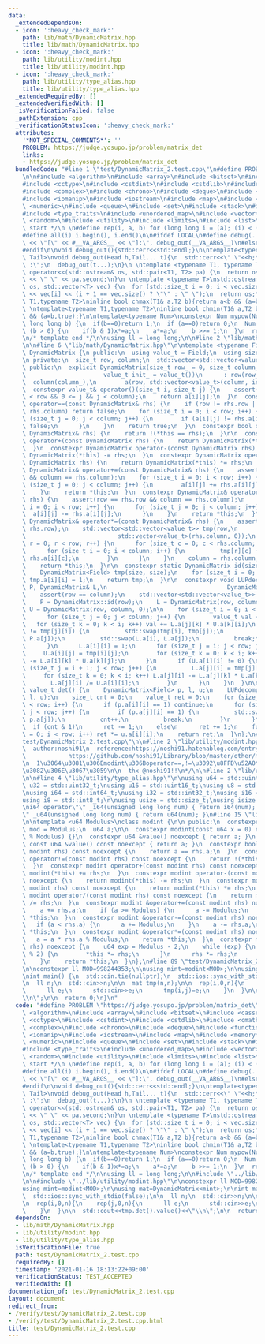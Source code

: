 ```yaml
---
data:
  _extendedDependsOn:
  - icon: ':heavy_check_mark:'
    path: lib/math/DynamicMatrix.hpp
    title: lib/math/DynamicMatrix.hpp
  - icon: ':heavy_check_mark:'
    path: lib/utility/modint.hpp
    title: lib/utility/modint.hpp
  - icon: ':heavy_check_mark:'
    path: lib/utility/type_alias.hpp
    title: lib/utility/type_alias.hpp
  _extendedRequiredBy: []
  _extendedVerifiedWith: []
  _isVerificationFailed: false
  _pathExtension: cpp
  _verificationStatusIcon: ':heavy_check_mark:'
  attributes:
    '*NOT_SPECIAL_COMMENTS*': ''
    PROBLEM: https://judge.yosupo.jp/problem/matrix_det
    links:
    - https://judge.yosupo.jp/problem/matrix_det
  bundledCode: "#line 1 \"test/DynamicMatrix_2.test.cpp\"\n#define PROBLEM \"https://judge.yosupo.jp/problem/matrix_det\"\
    \n\n#include <algorithm>\n#include <array>\n#include <bitset>\n#include <cassert>\n\
    #include <cctype>\n#include <cstdint>\n#include <cstdlib>\n#include <cmath>\n\
    #include <complex>\n#include <chrono>\n#include <deque>\n#include <functional>\n\
    #include <iomanip>\n#include <iostream>\n#include <map>\n#include <memory>\n#include\
    \ <numeric>\n#include <queue>\n#include <set>\n#include <stack>\n#include <string>\n\
    #include <type_traits>\n#include <unordered_map>\n#include <vector>\n#include\
    \ <random>\n#include <utility>\n#include <limits>\n#include <list>\n\n/* template\
    \ start */\n \n#define rep(i, a, b) for (long long i = (a); (i) < (b); (i)++)\n\
    #define all(i) i.begin(), i.end()\n\n#ifdef LOCAL\n#define debug(...) std::cerr\
    \ << \"[\" << #__VA_ARGS__ << \"]:\", debug_out(__VA_ARGS__)\n#else\n#define debug(...)\n\
    #endif\n\nvoid debug_out(){std::cerr<<std::endl;}\n\ntemplate<typename Head,typename...\
    \ Tail>\nvoid debug_out(Head h,Tail... t){\n  std::cerr<<\" \"<<h;\n  if(sizeof...(t)>0)std::cout<<\"\
    \ :\";\n  debug_out(t...);\n}\n \ntemplate <typename T1, typename T2>\nstd::ostream&\
    \ operator<<(std::ostream& os, std::pair<T1, T2> pa) {\n  return os << pa.first\
    \ << \" \" << pa.second;\n}\n \ntemplate <typename T>\nstd::ostream& operator<<(std::ostream&\
    \ os, std::vector<T> vec) {\n  for (std::size_t i = 0; i < vec.size(); i++)os\
    \ << vec[i] << (i + 1 == vec.size() ? \"\" : \" \");\n  return os;\n}\n \ntemplate<typename\
    \ T1,typename T2>\ninline bool chmax(T1& a,T2 b){return a<b && (a=b,true);}\n\
    \ \ntemplate<typename T1,typename T2>\ninline bool chmin(T1& a,T2 b){return a>b\
    \ && (a=b,true);}\n\ntemplate<typename Num>\nconstexpr Num mypow(Num a, unsigned\
    \ long long b) {\n  if(b==0)return 1;\n  if (a==0)return 0;\n  Num x = 1;\n  while\
    \ (b > 0) {\n    if(b & 1)x*=a;\n    a*=a;\n    b >>= 1;\n  }\n  return x;\n}\n\
    \n/* template end */\n\nusing ll = long long;\n\n#line 2 \"lib/math/DynamicMatrix.hpp\"\
    \n\n#line 6 \"lib/math/DynamicMatrix.hpp\"\n\ntemplate <typename Field>\nclass\
    \ DynamicMatrix {\n public:\n  using value_t = Field;\n  using size_t = std::size_t;\n\
    \n private:\n  size_t row, column;\n  std::vector<std::vector<value_t>> a;\n\n\
    \ public:\n  explicit DynamicMatrix(size_t row_ = 0, size_t column_ = 0,\n   \
    \                      value_t init_ = value_t())\n      : row(row_),\n      \
    \  column(column_),\n        a(row, std::vector<value_t>(column, init_)) {}\n\n\
    \  constexpr value_t& operator()(size_t i, size_t j) {\n    assert(0 <= i && i\
    \ < row && 0 <= j && j < column);\n    return a[i][j];\n  }\n  constexpr bool\
    \ operator==(const DynamicMatrix& rhs) {\n    if (row != rhs.row || column !=\
    \ rhs.column) return false;\n    for (size_t i = 0; i < row; i++) {\n      for\
    \ (size_t j = 0; j < column; j++) {\n        if (a[i][j] != rhs.a[i][j]) return\
    \ false;\n      }\n    }\n    return true;\n  }\n  constexpr bool operator!=(const\
    \ DynamicMatrix& rhs) {\n    return !(*this == rhs);\n  }\n\n  constexpr DynamicMatrix\
    \ operator+(const DynamicMatrix rhs) {\n    return DynamicMatrix(*this) += rhs;\n\
    \  }\n  constexpr DynamicMatrix operator-(const DynamicMatrix rhs) {\n    return\
    \ DynamicMatrix(*this) -= rhs;\n  }\n  constexpr DynamicMatrix operator*(const\
    \ DynamicMatrix rhs) {\n    return DynamicMatrix(*this) *= rhs;\n  }\n\n  constexpr\
    \ DynamicMatrix& operator+=(const DynamicMatrix& rhs) {\n    assert(row == rhs.row\
    \ && column == rhs.column);\n    for (size_t i = 0; i < row; i++) {\n      for\
    \ (size_t j = 0; j < column; j++) {\n        a[i][j] += rhs.a[i][j];\n      }\n\
    \    }\n    return *this;\n  }\n  constexpr DynamicMatrix& operator-=(const DynamicMatrix&\
    \ rhs) {\n    assert(row == rhs.row && column == rhs.column);\n    for (size_t\
    \ i = 0; i < row; i++) {\n      for (size_t j = 0; j < column; j++) {\n      \
    \  a[i][j] -= rhs.a[i][j];\n      }\n    }\n    return *this;\n  }\n  constexpr\
    \ DynamicMatrix& operator*=(const DynamicMatrix& rhs) {\n    assert(column ==\
    \ rhs.row);\n    std::vector<std::vector<value_t>> tmp(row,\n                \
    \                          std::vector<value_t>(rhs.column, 0));\n    for (size_t\
    \ r = 0; r < row; r++) {\n      for (size_t c = 0; c < rhs.column; c++) {\n  \
    \      for (size_t i = 0; i < column; i++) {\n          tmp[r][c] += a[r][i] *\
    \ rhs.a[i][c];\n        }\n      }\n    }\n    column = rhs.column;\n    a = std::move(tmp);\n\
    \    return *this;\n  }\n\n  constexpr static DynamicMatrix id(size_t size) {\n\
    \    DynamicMatrix<Field> tmp(size, size);\n    for (size_t i = 0; i < size; i++)\
    \ tmp.a[i][i] = 1;\n    return tmp;\n  }\n\n  constexpr void LUPdecomposition(DynamicMatrix&\
    \ P, DynamicMatrix& L,\n                                  DynamicMatrix& U) {\n\
    \    assert(row == column);\n    std::vector<std::vector<value_t>> tmp = a;\n\
    \    P = DynamicMatrix::id(row);\n    L = DynamicMatrix(row, column, 0);\n   \
    \ U = DynamicMatrix(row, column, 0);\n\n    for (size_t i = 0; i < row; i++) {\n\
    \      for (size_t j = 0; j < column; j++) {\n        value_t val = 0;\n     \
    \   for (size_t k = 0; k < i; k++) val += L.a[j][k] * U.a[k][i];\n        if (val\
    \ != tmp[j][i]) {\n          std::swap(tmp[i], tmp[j]);\n          std::swap(P.a[i],\
    \ P.a[j]);\n          std::swap(L.a[i], L.a[j]);\n          break;\n        }\n\
    \      }\n      L.a[i][i] = 1;\n      for (size_t j = i; j < row; j++) {\n   \
    \     U.a[i][j] = tmp[i][j];\n        for (size_t k = 0; k < i; k++) U.a[i][j]\
    \ -= L.a[i][k] * U.a[k][j];\n      }\n      if (U.a[i][i] != 0) {\n        for\
    \ (size_t j = i + 1; j < row; j++) {\n          L.a[j][i] = tmp[j][i];\n     \
    \     for (size_t k = 0; k < i; k++) L.a[j][i] -= L.a[j][k] * U.a[k][i];\n   \
    \       L.a[j][i] /= U.a[i][i];\n        }\n      }\n    }\n  }\n\n  constexpr\
    \ value_t det() {\n    DynamicMatrix<Field> p, l, u;\n    LUPdecomposition(p,\
    \ l, u);\n    size_t cnt = 0;\n    value_t ret = 0;\n    for (size_t i = 0; i\
    \ < row; i++) {\n      if (p.a[i][i] == 1) continue;\n      for (size_t j = 1;\
    \ j < row; j++) {\n        if (p.a[j][i] == 1) {\n          std::swap(p.a[i],\
    \ p.a[j]);\n          cnt++;\n          break;\n        }\n      }\n    }\n  \
    \  if (cnt & 1)\n      ret -= 1;\n    else\n      ret += 1;\n    for (size_t i\
    \ = 0; i < row; i++) ret *= u.a[i][i];\n    return ret;\n  }\n};\n#line 87 \"\
    test/DynamicMatrix_2.test.cpp\"\n\n#line 2 \"lib/utility/modint.hpp\"\n\n/*\n\
    \  author:noshi91\n  reference:https://noshi91.hatenablog.com/entry/2019/03/31/174006\n\
    \            https://github.com/noshi91/Library/blob/master/other/modint.cpp\n\
    \n  1\u3064\u3081\u306Emodint\u306Boperator==,!=\u3092\u8FFD\u52A0\u3057\u305F\
    \u3082\u306E\u3067\u3059\n\n  thx @noshi91!!\n*/\n\n#line 2 \"lib/utility/type_alias.hpp\"\
    \n\n#line 4 \"lib/utility/type_alias.hpp\"\n\nusing u64 = std::uint64_t;\nusing\
    \ u32 = std::uint32_t;\nusing u16 = std::uint16_t;\nusing u8 = std::uint8_t;\n\
    \nusing i64 = std::int64_t;\nusing i32 = std::int32_t;\nusing i16 = std::int16_t;\n\
    using i8 = std::int8_t;\n\nusing usize = std::size_t;\nusing isize = std::ptrdiff_t;\n\
    \ni64 operator\"\" _i64(unsigned long long num) { return i64(num); }\n\nu64 operator\"\
    \" _u64(unsigned long long num) { return u64(num); }\n#line 15 \"lib/utility/modint.hpp\"\
    \n\ntemplate <u64 Modulus>\nclass modint {\n\n public:\n  constexpr static u64\
    \ mod = Modulus;\n  u64 a;\n\n  constexpr modint(const u64 x = 0) noexcept : a(x\
    \ % Modulus) {}\n  constexpr u64 &value() noexcept { return a; }\n  constexpr\
    \ const u64 &value() const noexcept { return a; }\n  constexpr bool operator==(const\
    \ modint rhs) const noexcept {\n    return a == rhs.a;\n  }\n  constexpr bool\
    \ operator!=(const modint rhs) const noexcept {\n    return !(*this == rhs);\n\
    \  }\n  constexpr modint operator+(const modint rhs) const noexcept {\n    return\
    \ modint(*this) += rhs;\n  }\n  constexpr modint operator-(const modint rhs) const\
    \ noexcept {\n    return modint(*this) -= rhs;\n  }\n  constexpr modint operator*(const\
    \ modint rhs) const noexcept {\n    return modint(*this) *= rhs;\n  }\n  constexpr\
    \ modint operator/(const modint rhs) const noexcept {\n    return modint(*this)\
    \ /= rhs;\n  }\n  constexpr modint &operator+=(const modint rhs) noexcept {\n\
    \    a += rhs.a;\n    if (a >= Modulus) {\n      a -= Modulus;\n    }\n    return\
    \ *this;\n  }\n  constexpr modint &operator-=(const modint rhs) noexcept {\n \
    \   if (a < rhs.a) {\n      a += Modulus;\n    }\n    a -= rhs.a;\n    return\
    \ *this;\n  }\n  constexpr modint &operator*=(const modint rhs) noexcept {\n \
    \   a = a * rhs.a % Modulus;\n    return *this;\n  }\n  constexpr modint &operator/=(modint\
    \ rhs) noexcept {\n    u64 exp = Modulus - 2;\n    while (exp) {\n      if (exp\
    \ % 2) {\n        *this *= rhs;\n      }\n      rhs *= rhs;\n      exp /= 2;\n\
    \    }\n    return *this;\n  }\n};\n#line 89 \"test/DynamicMatrix_2.test.cpp\"\
    \n\nconstexpr ll MOD=998244353;\n\nusing mint=modint<MOD>;\n\nusing mat=DynamicMatrix<mint>;\n\
    \nint main() {\n  std::cin.tie(nullptr);\n  std::ios::sync_with_stdio(false);\n\
    \n  ll n;\n  std::cin>>n;\n\n  mat tmp(n,n);\n\n  rep(i,0,n){\n    rep(j,0,n){\n\
    \      ll e;\n      std::cin>>e;\n      tmp(i,j)=e;\n    }\n  }\n\n  std::cout<<tmp.det().value()<<\"\
    \\n\";\n\n  return 0;\n}\n"
  code: "#define PROBLEM \"https://judge.yosupo.jp/problem/matrix_det\"\n\n#include\
    \ <algorithm>\n#include <array>\n#include <bitset>\n#include <cassert>\n#include\
    \ <cctype>\n#include <cstdint>\n#include <cstdlib>\n#include <cmath>\n#include\
    \ <complex>\n#include <chrono>\n#include <deque>\n#include <functional>\n#include\
    \ <iomanip>\n#include <iostream>\n#include <map>\n#include <memory>\n#include\
    \ <numeric>\n#include <queue>\n#include <set>\n#include <stack>\n#include <string>\n\
    #include <type_traits>\n#include <unordered_map>\n#include <vector>\n#include\
    \ <random>\n#include <utility>\n#include <limits>\n#include <list>\n\n/* template\
    \ start */\n \n#define rep(i, a, b) for (long long i = (a); (i) < (b); (i)++)\n\
    #define all(i) i.begin(), i.end()\n\n#ifdef LOCAL\n#define debug(...) std::cerr\
    \ << \"[\" << #__VA_ARGS__ << \"]:\", debug_out(__VA_ARGS__)\n#else\n#define debug(...)\n\
    #endif\n\nvoid debug_out(){std::cerr<<std::endl;}\n\ntemplate<typename Head,typename...\
    \ Tail>\nvoid debug_out(Head h,Tail... t){\n  std::cerr<<\" \"<<h;\n  if(sizeof...(t)>0)std::cout<<\"\
    \ :\";\n  debug_out(t...);\n}\n \ntemplate <typename T1, typename T2>\nstd::ostream&\
    \ operator<<(std::ostream& os, std::pair<T1, T2> pa) {\n  return os << pa.first\
    \ << \" \" << pa.second;\n}\n \ntemplate <typename T>\nstd::ostream& operator<<(std::ostream&\
    \ os, std::vector<T> vec) {\n  for (std::size_t i = 0; i < vec.size(); i++)os\
    \ << vec[i] << (i + 1 == vec.size() ? \"\" : \" \");\n  return os;\n}\n \ntemplate<typename\
    \ T1,typename T2>\ninline bool chmax(T1& a,T2 b){return a<b && (a=b,true);}\n\
    \ \ntemplate<typename T1,typename T2>\ninline bool chmin(T1& a,T2 b){return a>b\
    \ && (a=b,true);}\n\ntemplate<typename Num>\nconstexpr Num mypow(Num a, unsigned\
    \ long long b) {\n  if(b==0)return 1;\n  if (a==0)return 0;\n  Num x = 1;\n  while\
    \ (b > 0) {\n    if(b & 1)x*=a;\n    a*=a;\n    b >>= 1;\n  }\n  return x;\n}\n\
    \n/* template end */\n\nusing ll = long long;\n\n#include \"../lib/math/DynamicMatrix.hpp\"\
    \n\n#include \"../lib/utility/modint.hpp\"\n\nconstexpr ll MOD=998244353;\n\n\
    using mint=modint<MOD>;\n\nusing mat=DynamicMatrix<mint>;\n\nint main() {\n  std::cin.tie(nullptr);\n\
    \  std::ios::sync_with_stdio(false);\n\n  ll n;\n  std::cin>>n;\n\n  mat tmp(n,n);\n\
    \n  rep(i,0,n){\n    rep(j,0,n){\n      ll e;\n      std::cin>>e;\n      tmp(i,j)=e;\n\
    \    }\n  }\n\n  std::cout<<tmp.det().value()<<\"\\n\";\n\n  return 0;\n}"
  dependsOn:
  - lib/math/DynamicMatrix.hpp
  - lib/utility/modint.hpp
  - lib/utility/type_alias.hpp
  isVerificationFile: true
  path: test/DynamicMatrix_2.test.cpp
  requiredBy: []
  timestamp: '2021-01-16 18:13:22+09:00'
  verificationStatus: TEST_ACCEPTED
  verifiedWith: []
documentation_of: test/DynamicMatrix_2.test.cpp
layout: document
redirect_from:
- /verify/test/DynamicMatrix_2.test.cpp
- /verify/test/DynamicMatrix_2.test.cpp.html
title: test/DynamicMatrix_2.test.cpp
---
```

